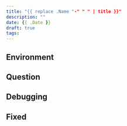 ```yaml
---
title: "{{ replace .Name "-" " " | title }}"
description: ""
date: {{ .Date }}
draft: true
tags:
---
```


## Environment

## Question

## Debugging

## Fixed
